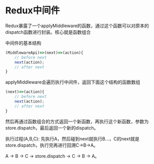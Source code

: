 # Redux中间件

Redux暴露了一个applyMiddleware的函数，通过这个函数可以对原本的dispatch函数进行封装。核心就是函数组合

中间件的基本结构

```js
(MiddlewareApi)=>(next)=>(action){
    // before next
    next(action);
    // after next
}
```

applyMiddleware会遍历执行中间件，返回下面这个结构的函数数组

```js
(next)=>(action){
    // before next
    next(action);
    // after next
}
```

然后再通过函数组合的方式返回一个新函数，再执行这个新函数，参数为store.dispatch，最后返回一个新的dispatch。

执行过程(A,B,C): 先执行A，然后碰到next就执行B...，C的next就是store.dispatch，执行完再进行回溯C->B->A。

A -> B -> C -> store.dispatch -> C -> B -> A。